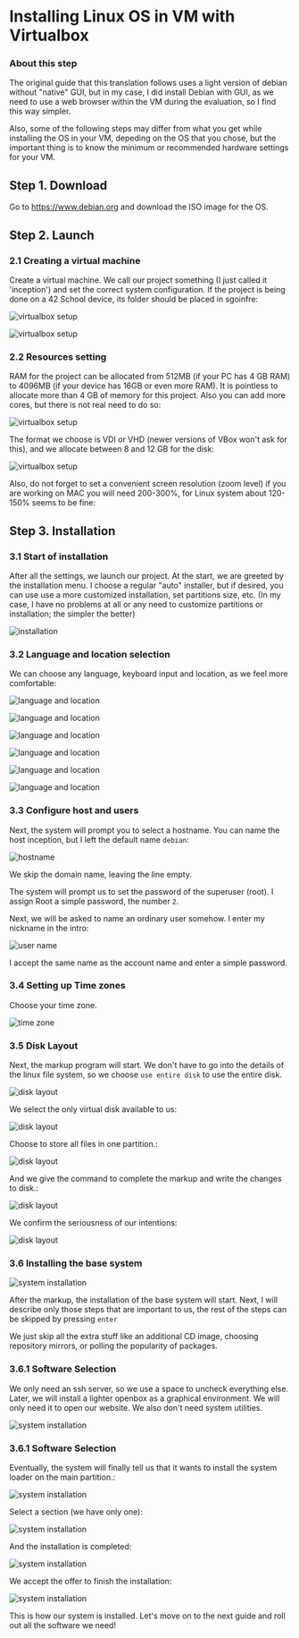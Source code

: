 # Installing Linux OS in VM with Virtualbox 

### About this step

The original guide that this translation follows uses a light version of debian without "native" GUI, but in my case, I did install Debian with GUI, as we need to use a web browser within the VM during the evaluation, so I find this way simpler. 

Also, some of the following steps may differ from what you get while installing the OS in your VM, depeding on the OS that you chose, but the important thing is to know the minimum or recommended hardware settings for your VM.

## Step 1. Download

Go to https://www.debian.org and download the ISO image for the OS.

## Step 2. Launch

### 2.1 Creating a virtual machine

Create a virtual machine. We call our project something (I just called it 'inception') and set the correct system configuration. If the project is being done on a 42 School device, its folder should be placed in sgoinfre:

![virtualbox setup](imgs/img1.png)

![virtualbox setup](imgs/img2.png)

### 2.2 Resources setting

RAM for the project can be allocated from 512MB (if your PC has 4 GB RAM) to 4096MB (if your device has 16GB or even more RAM). It is pointless to allocate more than 4 GB of memory for this project. Also you can add more cores, but there is not real need to do so:

![virtualbox setup](imgs/img3.png)

The format we choose is VDI or VHD (newer versions of VBox won't ask for this), and we allocate between 8 and 12 GB for the disk:

![virtualbox setup](imgs/img4.png)

Also, do not forget to set a convenient screen resolution (zoom level) if you are working on MAC you will need 200-300%, for Linux system about 120-150% seems to be fine:

## Step 3. Installation

### 3.1 Start of installation

After all the settings, we launch our project. At the start, we are greeted by the installation menu. I choose a regular "auto" installer, but if desired, you can use use a more customized installation, set partitions size, etc. (In my case, I have no problems at all or any need to customize partitions or installation; the simpler the better)

![installation](imgs/img5.png)

### 3.2 Language and location selection

We can choose any language, keyboard input and location, as we feel more comfortable:

![language and location](imgs/img6.png)

![language and location](imgs/img7.png)

![language and location](imgs/img8.png)

![language and location](imgs/img9.png)

![language and location](imgs/img10.png)

![language and location](imgs/img11.png)

### 3.3 Configure host and users

Next, the system will prompt you to select a hostname. You can name the host inception, but I left the default name ``debian``:

![hostname](imgs/img12.png)

We skip the domain name, leaving the line empty.

The system will prompt us to set the password of the superuser (root). I assign Root a simple password, the number `2`.

Next, we will be asked to name an ordinary user somehow. I enter my nickname in the intro:

![user name](imgs/imgxx.png)

I accept the same name as the account name and enter a simple password.

### 3.4 Setting up Time zones

Choose your time zone.

![time zone](imgs/imgxx.png)

### 3.5 Disk Layout

Next, the markup program will start. We don't have to go into the details of the linux file system, so we choose ``use entire disk`` to use the entire disk.

![disk layout](imgs/imgxx.png)

We select the only virtual disk available to us:

![disk layout](imgs/imgxx.png)

Choose to store all files in one partition.:

![disk layout](imgs/imgxx.png)

And we give the command to complete the markup and write the changes to disk.:

![disk layout](imgs/imgxx.png)

We confirm the seriousness of our intentions:

![disk layout](imgs/imgxx.png)

### 3.6 Installing the base system

![system installation](imgs/imgxx.png)

After the markup, the installation of the base system will start. Next, I will describe only those steps that are important to us, the rest of the steps can be skipped by pressing `enter`

We just skip all the extra stuff like an additional CD image, choosing repository mirrors, or polling the popularity of packages.

### 3.6.1 Software Selection

We only need an ssh server, so we use a space to uncheck everything else. Later, we will install a lighter openbox as a graphical environment. We will only need it to open our website. We also don't need system utilities.

![system installation](imgs/imgxx.png)

### 3.6.1 Software Selection

Eventually, the system will finally tell us that it wants to install the system loader on the main partition.:

![system installation](imgs/imgxx.png)

Select a section (we have only one):

![system installation](imgs/imgxx.png)

And the installation is completed:

![system installation](imgs/imgxx.png)

We accept the offer to finish the installation:

![system installation](imgs/imgxx.png)

This is how our system is installed. Let's move on to the next guide and roll out all the software we need!